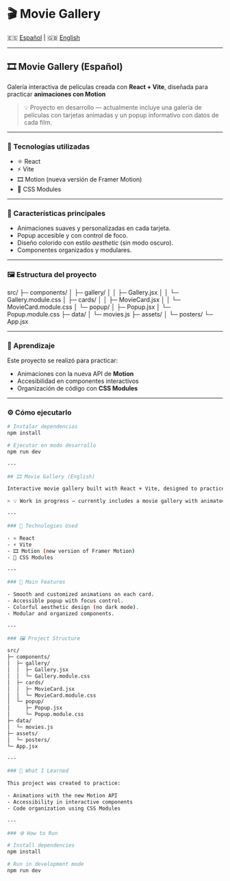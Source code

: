 # 🎬 Movie Gallery  

🇪🇸 [Español](#-movie-gallery-español) | 🇬🇧 [English](#-movie-gallery-english)  

---

## 🎞️ Movie Gallery (Español)

Galería interactiva de películas creada con **React + Vite**, diseñada para practicar **animaciones con Motion** 

> 💡 Proyecto en desarrollo — actualmente incluye una galería de películas con tarjetas animadas y un popup informativo con datos de cada film.  

---

### 🚀 Tecnologías utilizadas  

- ⚛️ React  
- ⚡ Vite  
- 🎞️ Motion (nueva versión de Framer Motion)  
- 🎨 CSS Modules  

---

### 🧩 Características principales  

- Animaciones suaves y personalizadas en cada tarjeta.  
- Popup accesible y con control de foco.  
- Diseño colorido con estilo *aesthetic* (sin modo oscuro).  
- Componentes organizados y modulares.  

---

### 🖼️ Estructura del proyecto  
src/
├─ components/
│ ├─ gallery/
│ │ ├─ Gallery.jsx
│ │ └─ Gallery.module.css
│ ├─ cards/
│ │ ├─ MovieCard.jsx
│ │ └─ MovieCard.module.css
│ └─ popup/
│ ├─ Popup.jsx
│ └─ Popup.module.css
├─ data/
│ └─ movies.js
├─ assets/
│ └─ posters/
└─ App.jsx

---

### 🧠 Aprendizaje  

Este proyecto se realizó para practicar:  

- Animaciones con la nueva API de **Motion**  
- Accesibilidad en componentes interactivos  
- Organización de código con **CSS Modules**  

---

### ⚙️ Cómo ejecutarlo  

```bash
# Instalar dependencias
npm install

# Ejecutar en modo desarrollo
npm run dev

---

## 🎞️ Movie Gallery (English)

Interactive movie gallery built with React + Vite, designed to practice animations with Motion

> 💡 Work in progress — currently includes a movie gallery with animated cards and an informative popup displaying details about each film.

---

### 🚀 Technologies Used

- ⚛️ React  
- ⚡ Vite  
- 🎞️ Motion (new version of Framer Motion)
- 🎨 CSS Modules  

---

### 🧩 Main Features

- Smooth and customized animations on each card.
- Accessible popup with focus control.
- Colorful aesthetic design (no dark mode).
- Modular and organized components.

---

### 🖼️ Project Structure

src/
├─ components/
│  ├─ gallery/
│  │  ├─ Gallery.jsx
│  │  └─ Gallery.module.css
│  ├─ cards/
│  │  ├─ MovieCard.jsx
│  │  └─ MovieCard.module.css
│  └─ popup/
│     ├─ Popup.jsx
│     └─ Popup.module.css
├─ data/
│  └─ movies.js
├─ assets/
│  └─ posters/
└─ App.jsx

---

### 🧠 What I Learned

This project was created to practice:

- Animations with the new Motion API
- Accessibility in interactive components
- Code organization using CSS Modules  

---

### ⚙️ How to Run

# Install dependencies
npm install

# Run in development mode
npm run dev